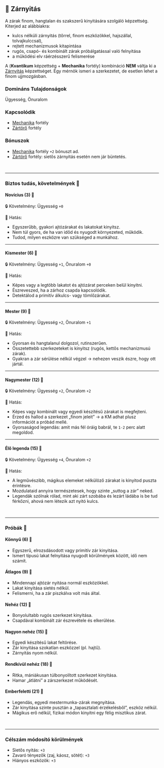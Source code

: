 ## 🔵 Zárnyitás

A zárak finom, hangtalan és szakszerű kinyitására szolgáló képzettség.  
Kiterjed az alábbiakra:
- kulcs nélküli zárnyitás (tőrrel, finom eszközökkel, hajszállal, tolvajkulccsal),
- rejtett mechanizmusok kitapintása
- rugós, csapó- és kombinált zárak próbálgatással való felnyitása
- a működési elv ráérzésszerű felismerése

A (**Kvantikum** képzettség + **Mechanika** fortély) kombináció **NEM** váltja ki a [Zárnyitás](zarnyitas.md) képzettséget. Egy mérnök ismeri a szerkezetet, de esetlen lehet a finom ujjmozgásban.

### Domináns Tulajdonságok

Ügyesség, Önuralom

### Kapcsolódik

- [Mechanika](../fortelyok.altalanos/mechanika.md) fortély
- [Zártörő](../fortelyok.altalanos/zartoro.md) fortély

### Bónuszok

- [Mechanika](../fortelyok.altalanos/mechanika.md) fortély `+2` bónuszt ad.
- [Zártörő](../fortelyok.altalanos/zartoro.md) fortély: sietős zárnyitás esetén nem jár büntetés.

<br />

---
### Biztos tudás, követelmények 📖

#### Novícius (3) 📖

🔒 Követelmény: Ügyesség `+0`

🌟 Hatás:
- Egyszerűbb, gyakori ajtózárakat és lakatokat kinyitsz.
- Nem túl gyors, de ha van időd és nyugodt környezeted, működik.
- Tudod, milyen eszközre van szükséged a munkához.

---
#### Kismester (6) 📖

🔒 Követelmény: Ügyesség `+1`, Önuralom `+0`

🌟 Hatás:
- Képes vagy a legtöbb lakatot és ajtózárat perceken belül kinyitni.
- Észreveszed, ha a zárhoz csapda kapcsolódik.
- Detektálod a primitív álkulcs- vagy tömlőzárakat.

---
#### Mester (9) 📖

🔒 Követelmény: Ügyesség `+2`, Önuralom `+1`

🌟 Hatás:
- Gyorsan és hangtalanul dolgozol, rutinszerűen.
- Összetettebb szerkezeteket is kinyitsz (rugós, kettős mechanizmusú zárak).
- Gyakran a zár sérülése nélkül végzel → nehezen veszik észre, hogy ott jártál.

---
#### Nagymester (12) 📖

🔒 Követelmény: Ügyesség `+2`, Önuralom `+2`

🌟 Hatás:
- Képes vagy kombinált vagy egyedi készítésű zárakat is megfejteni.
- Érzed és hallod a szerkezet „finom jeleit” → a KM adhat plusz információt a próbád mellé.
- Gyorsaságod legendás: amit más fél óráig babrál, te `1-2` perc alatt megoldod.

---
#### Élő legenda (15) 📖

🔒 Követelmény: Ügyesség `+4`, Önuralom `+2`

🌟 Hatás:
- A legművészibb, mágikus elemeket nélkülöző zárakat is kinyitod puszta érintésre.
- Mozdulataid annyira természetesek, hogy szinte „suttog a zár” neked.
- Legendák szólnak rólad, mint aki zárt szobába és lezárt ládába is be tud férkőzni, ahová nem létezik azt nyitó kulcs.

<br />

---
### Próbák 🎲

#### Könnyű (6) 🎲 

- Egyszerű, elrozsdásodott vagy primitív zár kinyitása.
- Ismert típusú lakat felnyitása nyugodt körülmények között, idő nem számít.

#### Átlagos (9) 🎲 

- Mindennapi ajtózár nyitása normál eszközökkel.
- Lakat kinyitása sietés nélkül.
- Felismerni, ha a zár piszkálva volt más által.

#### Nehéz (12) 🎲 

- Bonyolultabb rugós szerkezet kinyitása.
- Csapdával kombinált zár észrevétele és elkerülése.

#### Nagyon nehéz (15) 🎲 

- Egyedi készítésű lakat feltörése.
- Zár kinyitása szokatlan eszközzel (pl. hajtű).
- Zárnyitás nyom nélkül.

#### Rendkívül nehéz (18) 🎲 

- Ritka, mániákusan túlbonyolított szerkezet kinyitása.
- Hamar „átlátni” a zárszerkezet működését.

#### Emberfeletti (21) 🎲 

- Legendás, egyedi mestermunka-zárak megnyitása.
- Zár kinyitása szinte pusztán a „tapasztalati érzékelésből”, eszköz nélkül.
- Mágikus erő nélkül, fizikai módon kinyitni egy félig misztikus zárat.

<br />

---
### Célszám módosító körülmények

- Sietős nyitás: `+3`
- Zavaró tényezők (zaj, káosz, sötét): `+3`
- Hiányos eszközök: `+3`
